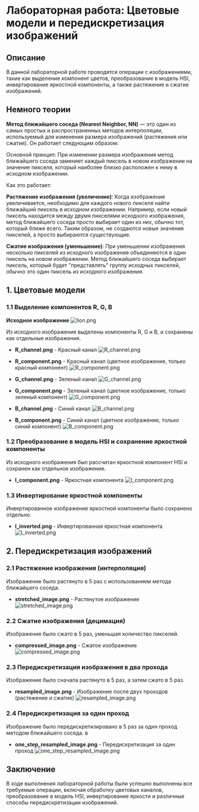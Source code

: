 # Лабораторная работа: Цветовые модели и передискретизация изображений

## Описание

В данной лабораторной работе проводятся операции с изображениями, такие как выделение компонент цветов, преобразование в модель HSI, инвертирование яркостной компоненты, а также растяжение и сжатие изображений. 

## Немного теории 

**Метод ближайшего соседа (Nearest Neighbor, NN)** — это один из самых простых и распространенных методов интерполяции, используемый для изменения размера изображений (растяжения или сжатия). Он работает следующим образом:

Основной принцип:
При изменении размера изображения метод ближайшего соседа заменяет каждый пиксель в новом изображении на значение пикселя, который наиболее близко расположен к нему в исходном изображении.

Как это работает:

**Растяжение изображения (увеличение)**: Когда изображение увеличивается, необходимо для каждого нового пикселя найти ближайший пиксель в исходном изображении. Например, если новый пиксель находится между двумя пикселями исходного изображения, метод ближайшего соседа просто выбирает один из них, обычно тот, который ближе всего. Таким образом, не создаются новые значения пикселей, а просто выбираются существующие.

**Сжатие изображения (уменьшение)**: При уменьшении изображения несколько пикселей из исходного изображения объединяются в один пиксель на новом изображении. Метод ближайшего соседа выбирает пиксель, который будет "представлять" группу исходных пикселей, обычно это один пиксель из исходного изображения.
## 1. Цветовые модели

### 1.1 Выделение компонентов R, G, B

**Исходное изображение**
![lion.png](../pictures_src/lion.png)


Из исходного изображения выделены компоненты R, G и B, и сохранены как отдельные изображения.

- **R_channel.png** - Красный канал
![R_channel.png](../pictures_results/R_channel.png)

- **R_component.png** - Красный канал (цветное изображение, только красный компонент)
![R_component.png](../pictures_results/R_component.png)

- **G_channel.png** - Зеленый канал
![G_channel.png](../pictures_results/G_channel.png)

- **G_component.png** - Зеленый канал (цветное изображение, только зеленый компонент)
![G_component.png](../pictures_results/G_component.png)

- **B_channel.png** - Синий канал
![B_channel.png](../pictures_results/B_channel.png)

- **B_component.png** - Синий канал (цветное изображение, только синий компонент)
![B_component.png](../pictures_results/B_component.png)


### 1.2 Преобразование в модель HSI и сохранение яркостной компоненты

Из исходного изображения был рассчитан яркостной компонент HSI и сохранен как отдельное изображение.

- **I_component.png** - Яркостная компонента
![I_component.png](../pictures_results/I_component.png)

### 1.3 Инвертирование яркостной компоненты

Инвертированное изображение яркостной компоненты было сохранено отдельно.

- **I_inverted.png** - Инвертированная яркостная компонента
![I_inverted.png](../pictures_results/I_inverted.png)

## 2. Передискретизация изображений

### 2.1 Растяжение изображения (интерполяция)

Изображение было растянуто в 5 раз с использованием метода ближайшего соседа.

- **stretched_image.png** - Растянутое изображение
![stretched_image.png](../pictures_results/stretched_image.png)

### 2.2 Сжатие изображения (децимация)

Изображение было сжато в 5 раз, уменьшая количество пикселей.

- **compressed_image.png** - Сжатое изображение
![compressed_image.png](../pictures_results/compressed_image.png)

### 2.3 Передискретизация изображения в два прохода

Изображение было сначала растянуто в 5 раз, а затем сжато в 5 раз.

- **resampled_image.png** - Изображение после двух проходов (растяжение и сжатие)
![resampled_image.png](../pictures_results/resampled_image.png)

### 2.4 Передискретизация за один проход

Изображение было передискретизировано в 5 раз за один проход методом ближайшего соседа.
в
- **one_step_resampled_image.png** - Передискретизация за один проход
![one_step_resampled_image.png](../pictures_results/one_step_resampled_image.png)

## Заключение

В ходе выполнения лабораторной работы были успешно выполнены все требуемые операции, включая обработку цветовых каналов, преобразование в модель HSI, инвертирование яркости и различные способы передискретизации изображений.

